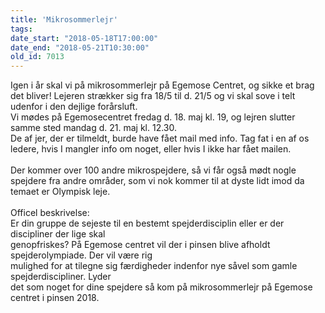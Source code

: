 ```yaml
---
title: 'Mikrosommerlejr'
tags:
date_start: "2018-05-18T17:00:00"
date_end: "2018-05-21T10:30:00"
old_id: 7013
---
```

<div>Igen i år skal vi på mikrosommerlejr på Egemose Centret, og sikke et brag det bliver! Lejeren strækker sig fra 18/5 til d. 21/5 og vi skal sove i telt udenfor i den dejlige forårsluft.</div><div><div>Vi mødes på Egemosecentret fredag d. 18. maj kl. 19, og lejren slutter samme sted mandag d. 21. maj kl. 12.30.</div><div>De af jer, der er tilmeldt, burde have fået mail med info. Tag fat i en af os ledere, hvis I mangler info om noget, eller hvis I ikke har fået mailen.</div></div><div>&nbsp;</div><div>Der kommer over 100 andre mikrospejdere, så vi får også mødt nogle spejdere fra andre områder, som vi nok kommer til at dyste lidt imod da temaet er Olympisk leje.<div>&nbsp;</div><div>Officel beskrivelse:<div><div>Er din gruppe de sejeste til en bestemt spejderdisciplin eller er der discipliner der lige skal</div><div>genopfriskes? På Egemose centret vil der i pinsen blive afholdt spejderolympiade. Der vil være rig</div><div>mulighed for at tilegne sig færdigheder indenfor nye såvel som gamle spejderdiscipliner. Lyder</div><div>det som noget for dine spejdere så kom på mikrosommerlejr på Egemose centret i pinsen 2018.</div></div></div></div>